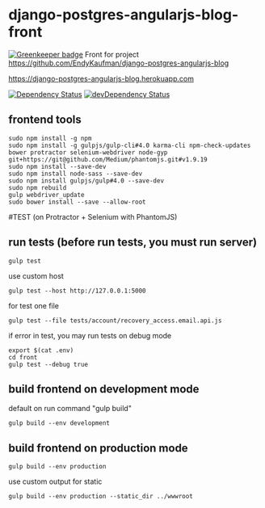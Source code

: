 # django-postgres-angularjs-blog-front

[![Greenkeeper badge](https://badges.greenkeeper.io/EndyKaufman/django-postgres-angularjs-blog-front.svg)](https://greenkeeper.io/)
  Front for project https://github.com/EndyKaufman/django-postgres-angularjs-blog

https://django-postgres-angularjs-blog.herokuapp.com

[![Dependency Status](https://david-dm.org/EndyKaufman/django-postgres-angularjs-blog-front.svg)](https://david-dm.org/EndyKaufman/django-postgres-angularjs-blog-front)
[![devDependency Status](https://david-dm.org/EndyKaufman/django-postgres-angularjs-blog-front/dev-status.svg)](https://david-dm.org/EndyKaufman/django-postgres-angularjs-blog-front#info=devDependencies)

## frontend tools
```
sudo npm install -g npm
sudo npm install -g gulpjs/gulp-cli#4.0 karma-cli npm-check-updates bower protractor selenium-webdriver node-gyp git+https://git@github.com/Medium/phantomjs.git#v1.9.19
sudo npm install --save-dev
sudo npm install node-sass --save-dev
sudo npm install gulpjs/gulp#4.0 --save-dev
sudo npm rebuild
gulp webdriver_update
sudo bower install --save --allow-root
```

#TEST (on Protractor + Selenium with PhantomJS)

## run tests (before run tests, you must run server)
```
gulp test
```

use custom host

```
gulp test --host http://127.0.0.1:5000
```

for test one file

```
gulp test --file tests/account/recovery_access.email.api.js
```

if error in test, you may run tests on debug mode

```
export $(cat .env)
cd front
gulp test --debug true
```

## build frontend on development mode

default on run command "gulp build"

```
gulp build --env development
```
## build frontend on production mode

```
gulp build --env production
```

use custom output for static

```
gulp build --env production --static_dir ../wwwroot
```

